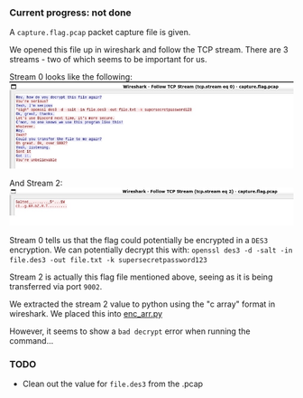 ### Current progress: not done

A `capture.flag.pcap` packet capture file is given.

We opened this file up in wireshark and follow the TCP stream.
There are 3 streams - two of which seems to be important for us.

Stream 0 looks like the following:
![stream0](stream0.jpg)

And Stream 2:
![stream2](stream2.jpg)

Stream 0 tells us that the flag could potentially be encrypted in a `DES3` encryption.
We can potentially decrypt this with: `openssl des3 -d -salt -in file.des3 -out file.txt -k supersecretpassword123`

Stream 2 is actually this flag file mentioned above, seeing as it is being transferred via port `9002`.

We extracted the stream 2 value to python using the "c array" format in wireshark. We placed this into [enc_arr.py](enc_arr.py)

However, it seems to show a `bad decrypt` error when running the command...

### TODO
- Clean out the value for `file.des3` from the .pcap